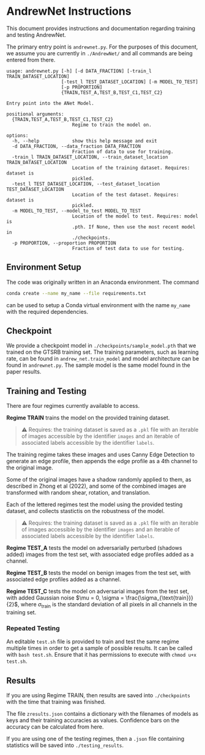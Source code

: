 # AndrewNet Instructions

This document provides instructions and documentation regarding training and testing AndrewNet.

The primary entry point is `andrewnet.py`. For the purposes of this document, we assume you are currently in `./AndrewNet/` and all commands are being entered from there.

```
usage: andrewnet.py [-h] [-d DATA_FRACTION] [-train_l TRAIN_DATASET_LOCATION]
                    [-test_l TEST_DATASET_LOCATION] [-m MODEL_TO_TEST]
                    [-p PROPORTION]
                    {TRAIN,TEST_A,TEST_B,TEST_C1,TEST_C2}

Entry point into the ANet Model.

positional arguments:
  {TRAIN,TEST_A,TEST_B,TEST_C1,TEST_C2}
                        Regime to train the model on.

options:
  -h, --help            show this help message and exit
  -d DATA_FRACTION, --data_fraction DATA_FRACTION
                        Fraction of data to use for training.
  -train_l TRAIN_DATASET_LOCATION, --train_dataset_location TRAIN_DATASET_LOCATION
                        Location of the training dataset. Requires: dataset is
                        pickled.
  -test_l TEST_DATASET_LOCATION, --test_dataset_location TEST_DATASET_LOCATION
                        Location of the test dataset. Requires: dataset is
                        pickled.
  -m MODEL_TO_TEST, --model_to_test MODEL_TO_TEST
                        Location of the model to test. Requires: model is
                        .pth. If None, then use the most recent model in
                        ./checkpoints.
  -p PROPORTION, --proportion PROPORTION
                        Fraction of test data to use for testing.
```

## Environment Setup

The code was originally written in an Anaconda environment. The command


```sh
conda create --name my_name --file requirements.txt
```

can be used to setup a Conda virtual environment with the name `my_name` with the required dependencies.

## Checkpoint

We provide a checkpoint model in `./checkpoints/sample_model.pth` that we trained on the GTSRB training set. The training parameters, such as learning rate, can be found in `andrew_net.train_model` and model architecture can be found in `andrewnet.py`. The sample model is the same model found in the paper results. 

## Training and Testing

There are four regimes currently available to access.

**Regime TRAIN** trains the model on the provided training dataset.
 > :warning: Requires: the training dataset is saved as a `.pkl` file with an iterable of images accessible by the identifier `images` and an iterable of associated labels accessible by the identifier `labels`.

  The training regime takes these images and uses Canny Edge Detection to generate an edge profile, then appends the edge profile as a 4th channel to the original image.

  Some of the original images have a shadow randomly applied to them, as described in Zhong et al (2022), and some of the combined images are transformed with random shear, rotation, and translation.

Each of the lettered regimes test the model using the provided testing dataset, and collects stastictis on the robustness of the model.
> :warning: Requires: the training dataset is saved as a `.pkl` file with an iterable of images accessible by the identifier `images` and an iterable of associated labels accessible by the identifier `labels`.

**Regime TEST_A** tests the model on adversarially perturbed (shadows added) images from the test set, with associated edge profiles added as a channel.

**Regime TEST_B** tests the model on benign images from the test set, with associated edge profiles added as a channel.

**Regime TEST_C** tests the model on adversarial images from the test set, with added Gaussian noise $\mu = 0, \sigma = \frac{\sigma_{\text{train}}}{2}$, where $\sigma_{\text{train}}$ is the standard deviation of all pixels in all channels in the training set.

### Repeated Testing

An editable `test.sh` file is provided to train and test the same regime multiple times in order to get a sample of possible results. It can be called with `bash test.sh`. Ensure that it has permissions to execute with `chmod u+x test.sh`. 

## Results

If you are using Regime TRAIN, then results are saved into `./checkpoints` with the time that training was finished.

The file `zresults.json` contains a dictionary with the filenames of models as keys and their training accuracies as values. Confidence bars on the accuracy can be calculated from here.

If you are using one of the testing regimes, then a `.json` file containing statistics will be saved into `./testing_results`.

